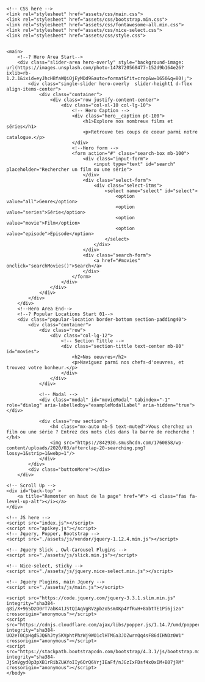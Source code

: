 <!doctype html>
<html class="no-js" lang="zxx">
<head>
    <meta charset="utf-8">
    <meta http-equiv="x-ua-compatible" content="ie=edge">
    <title>MovieSearcher</title>
    <meta name="description" content="">
    <meta name="viewport" content="width=device-width, initial-scale=1">
    <link rel="shortcut icon" type="image/x-icon" href="https://external-content.duckduckgo.com/iu/?u=https%3A%2F%2Fcdn1.iconfinder.com%2Fdata%2Ficons%2Fmusic-media-2%2F512%2F614731-cinema-512.png&f=1&nofb=1">

    <!-- CSS here -->
    <link rel="stylesheet" href="assets/css/main.css">
	<link rel="stylesheet" href="assets/css/bootstrap.min.css">
	<link rel="stylesheet" href="assets/css/fontawesome-all.min.css">
	<link rel="stylesheet" href="assets/css/nice-select.css">
	<link rel="stylesheet" href="assets/css/style.css">
</head>
<body>
    <!-- ? Preloader Start -->
    <div id="preloader-active">
        <div class="preloader d-flex align-items-center justify-content-center">
            <div class="preloader-inner position-relative">
                <div class="preloader-circle"></div>
                <div class="preloader-img pere-text">
                    <img src="https://external-content.duckduckgo.com/iu/?u=https%3A%2F%2Fcdn1.iconfinder.com%2Fdata%2Ficons%2Fmusic-media-2%2F512%2F614731-cinema-512.png&f=1&nofb=1" alt="">
                </div>
            </div>
        </div>
    </div>

    <main>
        <!--? Hero Area Start-->
        <div class="slider-area hero-overly" style="background-image: url(https://images.unsplash.com/photo-1478720568477-152d9b164e26?ixlib=rb-1.2.1&ixid=eyJhcHBfaWQiOjEyMDd9&auto=format&fit=crop&w=1650&q=80);">
            <div class="single-slider hero-overly  slider-height1 d-flex align-items-center">
                <div class="container">
                    <div class="row justify-content-center">
                        <div class="col-xl-10 col-lg-10">
                            <!-- Hero Caption -->
                            <div class="hero__caption pt-100">
                                <h1>Explore nos nombreux films et séries</h1>
                                <p>Retrouve tes coups de coeur parmi notre catalogue.</p>
                            </div>
                            <!--Hero form -->
                            <form action="#" class="search-box mb-100">
                                <div class="input-form">
                                    <input type="text" id="search" placeholder="Rechercher un film ou une série">
                                </div>
                                <div class="select-form">
                                    <div class="select-itms">
                                        <select name="select" id="select">
                                            <option value="all">Genre</option>
                                            <option value="series">Série</option>
                                            <option value="movie">Film</option>
                                            <option value="episode">Episode</option>
                                        </select>
                                    </div>
                                </div>
                                <div class="search-form">
                                    <a href="#movies" onclick="searchMovies()">Search</a>
                                </div>	
                            </form>	
                        </div>
                    </div>
                </div>
            </div>
        </div>
        <!--Hero Area End-->
        <!--? Popular Locations Start 01-->
        <div class="popular-location border-bottom section-padding40">
            <div class="container">
                <div class="row">
                    <div class="col-lg-12">
                        <!-- Section Tittle -->
                        <div class="section-tittle text-center mb-80" id="movies">
                            <h2>Nos oeuvres</h2>
                            <p>Naviguez parmi nos chefs-d'oeuvres, et trouvez votre bonheur.</p>
                        </div>
                    </div>
                </div>
                
                <!-- Modal -->
                <div class="modal" id="movieModal" tabindex="-1" role="dialog" aria-labelledby="exampleModalLabel" aria-hidden="true"></div>

                <div class="row section">
                    <h4 class="mx-auto mb-5 text-muted">Vous cherchez un film ou une série ? Entrez des mots clés dans la barre de recherche !</h4>
                    <img src="https://842930.smushcdn.com/1760858/wp-content/uploads/2020/03/afterclap-20-searching.png?lossy=1&strip=1&webp=1"/>
                </div>
            </div>
            <div class="buttonMore"></div>
        </div>
        
    <!-- Scroll Up -->
    <div id="back-top" >
        <a title="Remonter en haut de la page" href="#"> <i class="fas fa-level-up-alt"></i></a>
    </div>

    <!-- JS here -->
    <script src="index.js"></script>
    <script src="apikey.js"></script>
    <!-- Jquery, Popper, Bootstrap -->
    <script src="./assets/js/vendor/jquery-1.12.4.min.js"></script>

    <!-- Jquery Slick , Owl-Carousel Plugins -->
    <script src="./assets/js/slick.min.js"></script>

    <!-- Nice-select, sticky -->
    <script src="./assets/js/jquery.nice-select.min.js"></script>
    
    <!-- Jquery Plugins, main Jquery -->	
    <script src="./assets/js/main.js"></script>

    <script src="https://code.jquery.com/jquery-3.3.1.slim.min.js" integrity="sha384-q8i/X+965DzO0rT7abK41JStQIAqVgRVzpbzo5smXKp4YfRvH+8abtTE1Pi6jizo" crossorigin="anonymous"></script>
    <script src="https://cdnjs.cloudflare.com/ajax/libs/popper.js/1.14.7/umd/popper.min.js" integrity="sha384-UO2eT0CpHqdSJQ6hJty5KVphtPhzWj9WO1clHTMGa3JDZwrnQq4sF86dIHNDz0W1" crossorigin="anonymous"></script>
    <script src="https://stackpath.bootstrapcdn.com/bootstrap/4.3.1/js/bootstrap.min.js" integrity="sha384-JjSmVgyd0p3pXB1rRibZUAYoIIy6OrQ6VrjIEaFf/nJGzIxFDsf4x0xIM+B07jRM" crossorigin="anonymous"></script>
    </body>
</html>